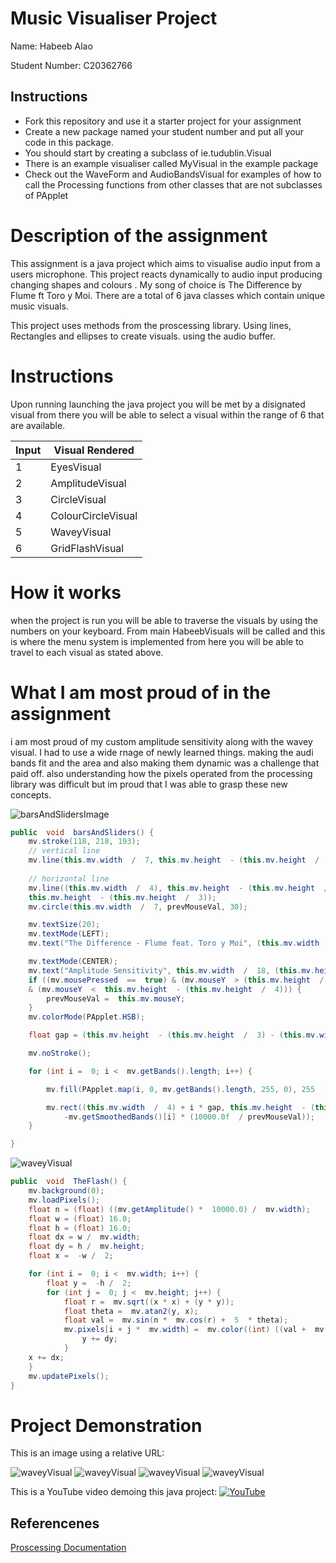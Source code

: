# Music Visualiser Project

Name: Habeeb Alao

Student Number: C20362766

## Instructions
- Fork this repository and use it a starter project for your assignment
- Create a new package named your student number and put all your code in this package.
- You should start by creating a subclass of ie.tudublin.Visual
- There is an example visualiser called MyVisual in the example package
- Check out the WaveForm and AudioBandsVisual for examples of how to call the Processing functions from other classes that are not subclasses of PApplet


# Description of the assignment
This assignment is a java project which aims to visualise audio input from a users microphone. This project reacts dynamically to audio input producing changing shapes and colours . My song of choice is The Difference by Flume ft Toro y Moi. There are a total of 6 java classes which contain unique music visuals. 

This project uses methods from the proscessing library. Using lines, Rectangles and ellipses to create visuals. using the audio buffer.

# Instructions
Upon running launching the java project you will be met by a disignated visual from there you will be able to select a visual within the range of 6 that are available.

| Input |  Visual Rendered |
|-----------|-----------|
|1 | EyesVisual |
|2 | AmplitudeVisual |
|3| CircleVisual |
|4 | ColourCircleVisual |
|5 | WaveyVisual |
|6| GridFlashVisual |



# How it works

when the project is run you will be able to traverse the visuals by using the numbers on your keyboard. From main HabeebVisuals will be called and this is where the menu system is implemented from here you will be able to travel to each visual as stated above. 










# What I am most proud of in the assignment 
i am most proud of my custom amplitude sensitivity along with the wavey visual. I had to use a wide rnage of newly learned things. making the audi bands fit and the area and also making them dynamic was a challenge that paid off. also understanding how the pixels operated from the processing library was difficult but im proud that I was able to grasp these new concepts.

![barsAndSlidersImage](images/picture3.png)

```Java
public  void  barsAndSliders() {
	mv.stroke(118, 218, 193);
	// vertical line
	mv.line(this.mv.width  /  7, this.mv.height  - (this.mv.height  /  4), this.mv.width  /  7, (this.mv.height  /  4));
	
	// horizontal line
	mv.line((this.mv.width  /  4), this.mv.height  - (this.mv.height  /  3), this.mv.width  - (this.mv.width  /  6) -  16,
	this.mv.height  - (this.mv.height  /  3));
	mv.circle(this.mv.width  /  7, prevMouseVal, 30);

	mv.textSize(20);
	mv.textMode(LEFT);
	mv.text("The Difference - Flume feat. Toro y Moi", (this.mv.width  /  4), this.mv.height  - (this.mv.height  /  4));

	mv.textMode(CENTER);
	mv.text("Amplitude Sensitivity", this.mv.width  /  18, (this.mv.height  /  5));
	if ((mv.mousePressed  ==  true) & (mv.mouseY  > (this.mv.height  /  4))
	& (mv.mouseY  <  this.mv.height  - (this.mv.height  /  4))) {
		prevMouseVal =  this.mv.mouseY;
	}
	mv.colorMode(PApplet.HSB);

	float gap = (this.mv.height  - (this.mv.height  /  3) - (this.mv.width  /  4)) / ((float) mv.getBands().length) *  2;

	mv.noStroke();

	for (int i =  0; i <  mv.getBands().length; i++) {

		mv.fill(PApplet.map(i, 0, mv.getBands().length, 255, 0), 255  - prevMouseVal /  5, 255);

		mv.rect((this.mv.width  /  4) + i * gap, this.mv.height  - (this.mv.height  /  3), gap,
			-mv.getSmoothedBands()[i] * (10000.0f  / prevMouseVal));
	}

}
```




![waveyVisual](images/picture4.png)

```java
public  void  TheFlash() {
	mv.background(0);
	mv.loadPixels();
	float n = (float) ((mv.getAmplitude() *  10000.0) /  mv.width);
	float w = (float) 16.0;
	float h = (float) 16.0;
	float dx = w /  mv.width;
	float dy = h /  mv.height;
	float x =  -w /  2;

	for (int i =  0; i <  mv.width; i++) {
		float y =  -h /  2;
		for (int j =  0; j <  mv.height; j++) {
			float r =  mv.sqrt((x * x) + (y * y));
			float theta =  mv.atan2(y, x);
			float val =  mv.sin(n *  mv.cos(r) +  5  * theta);
			mv.pixels[i + j *  mv.width] =  mv.color((int) ((val +  mv.getAmplitude()-200) *  255.0));
				y += dy;
			}
	x += dx;
	}
	mv.updatePixels();
}

```






# Project Demonstration

This is an image using a relative URL:

![waveyVisual](images/picture1.png)
![waveyVisual](images/picture2.png)
![waveyVisual](images/picture5.png)
![waveyVisual](images/picture6.png)




This is a YouTube video demoing this java project:
[![YouTube](images/picture5.png)](https://youtu.be/nnImjiJUskk)



## Referencenes

[Proscessing Documentation](https://processing.org) 
